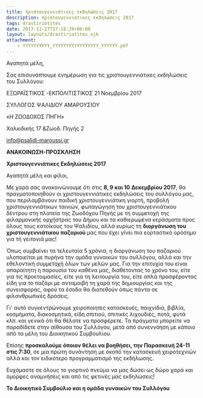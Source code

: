 ```yaml
---
title: Χριστουγεννιάτικες εκδηλώσεις 2017
description: Χριστουγεννιάτικες εκδηλώσεις 2017
tags: drastiriotites
date: 2017-11-27T17:18:29+00:00
layout: layouts/drastiriotites.njk
attachment:
    - YYYYYYYYYY_YYYYYYYYYYYYYYYYY_YYYYYY.pdf
---
```

Αγαπητά μέλη,

Σας επισυνάπτουμε ενημέρωση για τις χριστουγεννιάτικες εκδηλώσεις του Συλλόγου:
<!-- excerpt -->
ΕΞΩΡΑΪΣΤΙΚΟΣ -ΕΚΠΟΛΙΤΙΣΤΙΚΟΣ 21 Νοεμβρίου 2017

ΣΥΛΛΟΓΟΣ ΨΑΛΙΔΙΟΥ ΑΜΑΡΟΥΣΙΟΥ

 «Η ΖΩΟΔΟΧΟΣ ΠΗΓΗ»

Χαλκιδικής 17 &amp;Ζωοδ. Πηγής 2

<info@psalidi-maroussi.gr>

 **ΑΝΑΚΟΙΝΩΣΗ-ΠΡΟΣΚΛΗΣΗ**

 **Χριστουγεννιάτικες Εκδηλώσεις 2017**

 Αγαπητά μέλη και φίλοι,

Με χαρά σας ανακοινώνουμε ότι στις **8, 9 και 10 Δεκεμβρίου 2017**, θα πραγματοποιηθούν οι χριστουγεννιάτικες εκδηλώσεις του συλλόγου μας, που περιλαμβάνουν παιδική χριστουγεννιάτικη γιορτή, προβολή χριστουγεννιάτικων ταινιών, φωταγώγηση του χριστουγεννιάτικου δέντρου στη πλατεία της Ζωοδόχου Πηγής με τη συμμετοχή της φιλαρμονικής ορχήστρας του Δήμου και τα καθιερωμένα κεράσματα προς όλους τους κατοίκους του Ψαλιδίου, αλλά κυρίως τη **διοργάνωση του χριστουγεννιάτικου παζαριού** μας που έχει γίνει πια εορταστικό ορόσημο για τη γειτονιά μας!

Όπως συμβαίνει τα τελευταία 5 χρόνια, η διοργάνωση του παζαριού υλοποιείται με πυρήνα την ομάδα γυναικών του συλλόγου, αλλά και την εθελοντική συμμετοχή όλων των μελών μας. Για την επιτυχία του είναι απαραίτητη η παρουσία του καθένα μας, διαθέτοντας το χρόνο του, είτε για τις προετοιμασίες, είτε για τη λειτουργία του, είτε απλά προσφέροντας είδη για το παζάρι με ανταμοιβή τη χαρά της δημιουργίας και της συνεισφοράς, αφού τα έσοδα θα διατεθούν όπως πάντα σε φιλανθρωπικές δράσεις.

Γι' αυτό συγκεντρώνουμε χειροποίητες κατασκευές, παιχνίδια, βιβλία, κοσμήματα, διακοσμητικά, είδη σπιτιού, σπιτικές λιχουδιές, ποτά, φυτά κλπ. και γενικά ότι θα θέλατε να προσφέρετε. Τα πράγματα μπορείτε να παραδίδετε στην αίθουσα του Συλλόγου, μετά από συνεννόηση με κάποιο από τα μέλη του Διοικητικού Συμβουλίου.

Επίσης **προσκαλούμε όποιον θέλει να βοηθήσει, την Παρασκευή 24-11 στις 7:30**, σε μια πρώτη συνάντηση με σκοπό την κατασκευή χειροτεχνιών αλλά και τον ειδικότερο προγραμματισμό της εκδήλωσης.

Ευχόμαστε σε όλους το γιορτινό πνεύμα να μας δώσει ως δώρο χαρά και όμορφες αναμνήσεις και από τις φετινές μας εκδηλώσεις!


**Το Διοικητικό Συμβούλιο και η ομάδα γυναικών του Συλλόγου**
